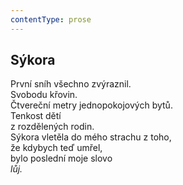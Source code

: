 ```yaml
---
contentType: prose
---
```


## Sýkora

První sníh všechno zvýraznil.  
Svobodu křovin.  
Čtvereční metry jednopokojových bytů.  
Tenkost dětí  
z rozdělených rodin.  
Sýkora vletěla do mého strachu z toho,  
že kdybych teď umřel,  
bylo poslední moje slovo  
_lůj._
